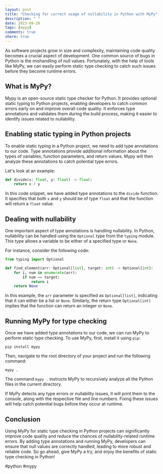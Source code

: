 ```yaml
---
layout: post
title: "Checking for correct usage of nullability in Python with MyPy"
description: " "
date: 2023-09-20
tags: [mypy]
comments: true
share: true
---
```


As software projects grow in size and complexity, maintaining code quality becomes a crucial aspect of development. One common source of bugs in Python is the mishandling of null values. Fortunately, with the help of tools like MyPy, we can easily perform static type checking to catch such issues before they become runtime errors.

## What is MyPy?

Mypy is an open-source static type checker for Python. It provides optional static typing to Python projects, enabling developers to catch common errors early on and improve overall code quality. It enforces type annotations and validates them during the build process, making it easier to identify issues related to nullability.

## Enabling static typing in Python projects

To enable static typing in a Python project, we need to add type annotations to our code. Type annotations provide additional information about the types of variables, function parameters, and return values. Mypy will then analyze these annotations to catch potential type errors.

Let's look at an example:

```python
def divide(x: float, y: float) -> float:
    return x / y
```

In this code snippet, we have added type annotations to the `divide` function. It specifies that both `x` and `y` should be of type `float` and that the function will return a `float` value.

## Dealing with nullability

One important aspect of type annotations is handling nullability. In Python, nullability can be handled using the `Optional` type from the `typing` module. This type allows a variable to be either of a specified type or `None`.

For instance, consider the following code:

```python
from typing import Optional

def find_element(arr: Optional[list], target: int) -> Optional[int]:
    for i, num in enumerate(arr):
        if num == target:
            return i
    return None
```

In this example, the `arr` parameter is specified as `Optional[list]`, indicating that it can either be a list or `None`. Similarly, the return type `Optional[int]` implies that the function can return an integer or `None`.

## Running MyPy for type checking

Once we have added type annotations to our code, we can run MyPy to perform static type checking. To use MyPy, first, install it using `pip`:

```
pip install mypy
```

Then, navigate to the root directory of your project and run the following command:

```
mypy .
```

The command `mypy .` instructs MyPy to recursively analyze all the Python files in the current directory.

If MyPy detects any type errors or nullability issues, it will print them to the console, along with the respective file and line numbers. Fixing these issues will help catch potential bugs before they occur at runtime.

## Conclusion

Using MyPy for static type checking in Python projects can significantly improve code quality and reduce the chances of nullability-related runtime errors. By adding type annotations and running MyPy, developers can ensure that null values are correctly handled, leading to more robust and reliable code. So go ahead, give MyPy a try, and enjoy the benefits of static type checking in Python!

#python #mypy